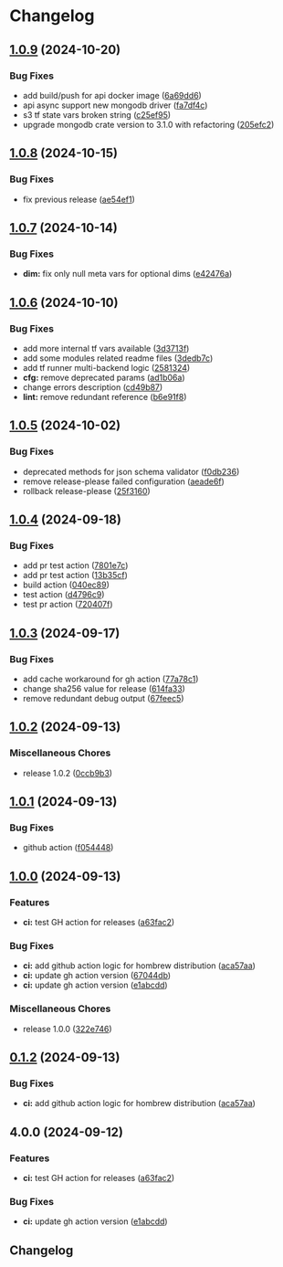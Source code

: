 # Changelog

## [1.0.9](https://github.com/cubtera/cubtera/compare/v1.0.8...v1.0.9) (2024-10-20)


### Bug Fixes

* add build/push for api docker image ([6a69dd6](https://github.com/cubtera/cubtera/commit/6a69dd6525fc79e8692873ce3f77ab6e9cab3865))
* api async support new mongodb driver ([fa7df4c](https://github.com/cubtera/cubtera/commit/fa7df4cc15b149db4d2b5bebd829c32c73da8a17))
* s3 tf state vars broken string ([c25ef95](https://github.com/cubtera/cubtera/commit/c25ef952055b7cde67d44044f7ecb461d1778cd8))
* upgrade mongodb crate version to 3.1.0 with refactoring ([205efc2](https://github.com/cubtera/cubtera/commit/205efc238ed4bfdfcaab22662dbeba8ef3a3bcdf))

## [1.0.8](https://github.com/cubtera/cubtera/compare/v1.0.7...v1.0.8) (2024-10-15)


### Bug Fixes

* fix previous release ([ae54ef1](https://github.com/cubtera/cubtera/commit/ae54ef105ecad2144fa5617663b0b8f33b0b1005))

## [1.0.7](https://github.com/cubtera/cubtera/compare/v1.0.6...v1.0.7) (2024-10-14)


### Bug Fixes

* **dim:** fix only null meta vars for optional dims ([e42476a](https://github.com/cubtera/cubtera/commit/e42476aff2c88160182679d753133f995b152974))

## [1.0.6](https://github.com/cubtera/cubtera/compare/v1.0.5...v1.0.6) (2024-10-10)


### Bug Fixes

* add more internal tf vars available ([3d3713f](https://github.com/cubtera/cubtera/commit/3d3713f39ad889e1278902baba257009de69f4e8))
* add some modules related readme files ([3dedb7c](https://github.com/cubtera/cubtera/commit/3dedb7cb613d48baf43da8ef5096cee425a2da8e))
* add tf runner multi-backend logic ([2581324](https://github.com/cubtera/cubtera/commit/2581324eedb516d6f48c23530f61ee2546734087))
* **cfg:** remove deprecated params ([ad1b06a](https://github.com/cubtera/cubtera/commit/ad1b06a5698511374df86d8ff59eeab2e497876b))
* change errors description ([cd49b87](https://github.com/cubtera/cubtera/commit/cd49b87da4eb7cf64c2c26307344efa2ad4e9344))
* **lint:** remove redundant reference ([b6e91f8](https://github.com/cubtera/cubtera/commit/b6e91f8b343bb3ca3256e444bfccaecc55bf5b9f))

## [1.0.5](https://github.com/cubtera/cubtera/compare/v1.0.4...v1.0.5) (2024-10-02)


### Bug Fixes

* deprecated methods for json schema validator ([f0db236](https://github.com/cubtera/cubtera/commit/f0db236a24ec46e9bef0cd25233b85eca026d64a))
* remove release-please failed configuration ([aeade6f](https://github.com/cubtera/cubtera/commit/aeade6f783a525ac30fda78be4c8d81817e84b22))
* rollback release-please ([25f3160](https://github.com/cubtera/cubtera/commit/25f3160c2aa57aa1c2a09892ddd8215754b381cd))

## [1.0.4](https://github.com/cubtera/cubtera/compare/v1.0.3...v1.0.4) (2024-09-18)


### Bug Fixes

* add pr test action ([7801e7c](https://github.com/cubtera/cubtera/commit/7801e7cda522f118f3f0aced913a28d47bc9191e))
* add pr test action ([13b35cf](https://github.com/cubtera/cubtera/commit/13b35cf046ad19ba23ab77b422eb8ffb60fc2152))
* build action ([040ec89](https://github.com/cubtera/cubtera/commit/040ec89a8432ab7a1317341ebe57b2d8aa3020c2))
* test action ([d4796c9](https://github.com/cubtera/cubtera/commit/d4796c9c4e1ecbf1953285e15e89878fea8de8e8))
* test pr action ([720407f](https://github.com/cubtera/cubtera/commit/720407fd6adf82ee0dc5bf7a84a48c6f31e35f06))

## [1.0.3](https://github.com/cubtera/cubtera/compare/v1.0.2...v1.0.3) (2024-09-17)


### Bug Fixes

* add cache workaround for gh action ([77a78c1](https://github.com/cubtera/cubtera/commit/77a78c14ddcfa9e3f31473be999f2148d0cb7714))
* change sha256 value for release ([614fa33](https://github.com/cubtera/cubtera/commit/614fa3372c9a5b2d399d49a366f57ed69094d40d))
* remove redundant debug output ([67feec5](https://github.com/cubtera/cubtera/commit/67feec5c123beca3542287603fccb23c98a3b4dc))

## [1.0.2](https://github.com/cubtera/cubtera/compare/v1.0.1...v1.0.2) (2024-09-13)


### Miscellaneous Chores

* release 1.0.2 ([0ccb9b3](https://github.com/cubtera/cubtera/commit/0ccb9b301faa257cf40d572b201a73c5e0473897))

## [1.0.1](https://github.com/cubtera/cubtera/compare/v1.0.0...v1.0.1) (2024-09-13)


### Bug Fixes

* github action ([f054448](https://github.com/cubtera/cubtera/commit/f05444815150169a0a87830ead74ffb0d7fc7581))

## [1.0.0](https://github.com/cubtera/cubtera/compare/v0.1.2...v1.0.0) (2024-09-13)


### Features

* **ci:** test GH action for releases ([a63fac2](https://github.com/cubtera/cubtera/commit/a63fac2d45462d7e2801f1924e84cf884492dffd))


### Bug Fixes

* **ci:** add github action logic for hombrew distribution ([aca57aa](https://github.com/cubtera/cubtera/commit/aca57aaf499edb841cd032b1290883d1bb185012))
* **ci:** update gh action version ([67044db](https://github.com/cubtera/cubtera/commit/67044dba3c29975a37e846a01a095aae399f432c))
* **ci:** update gh action version ([e1abcdd](https://github.com/cubtera/cubtera/commit/e1abcdd760df634418801a3a4444f4d0da52d9f1))


### Miscellaneous Chores

* release 1.0.0 ([322e746](https://github.com/cubtera/cubtera/commit/322e7469579b0c8e1a8c0ad496cb627b06f9d44b))

## [0.1.2](https://github.com/cubtera/cubtera/compare/v0.1.1...v0.1.2) (2024-09-13)


### Bug Fixes

* **ci:** add github action logic for hombrew distribution ([aca57aa](https://github.com/cubtera/cubtera/commit/aca57aaf499edb841cd032b1290883d1bb185012))

## 4.0.0 (2024-09-12)


### Features

* **ci:** test GH action for releases ([a63fac2](https://github.com/cubtera/cubtera/commit/a63fac2d45462d7e2801f1924e84cf884492dffd))


### Bug Fixes

* **ci:** update gh action version ([e1abcdd](https://github.com/cubtera/cubtera/commit/e1abcdd760df634418801a3a4444f4d0da52d9f1))

## Changelog
